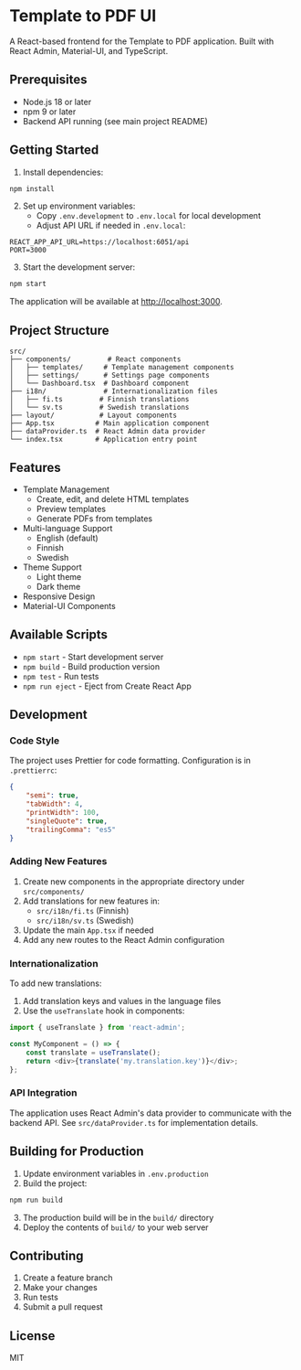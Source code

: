 # Template to PDF UI

A React-based frontend for the Template to PDF application. Built with React Admin, Material-UI, and TypeScript.

## Prerequisites

- Node.js 18 or later
- npm 9 or later
- Backend API running (see main project README)

## Getting Started

1. Install dependencies:
```bash
npm install
```

2. Set up environment variables:
   - Copy `.env.development` to `.env.local` for local development
   - Adjust API URL if needed in `.env.local`:
```env
REACT_APP_API_URL=https://localhost:6051/api
PORT=3000
```

3. Start the development server:
```bash
npm start
```

The application will be available at [http://localhost:3000](http://localhost:3000).

## Project Structure

```
src/
├── components/         # React components
│   ├── templates/     # Template management components
│   ├── settings/      # Settings page components
│   └── Dashboard.tsx  # Dashboard component
├── i18n/              # Internationalization files
│   ├── fi.ts         # Finnish translations
│   └── sv.ts         # Swedish translations
├── layout/           # Layout components
├── App.tsx          # Main application component
├── dataProvider.ts  # React Admin data provider
└── index.tsx        # Application entry point
```

## Features

- Template Management
  - Create, edit, and delete HTML templates
  - Preview templates
  - Generate PDFs from templates
- Multi-language Support
  - English (default)
  - Finnish
  - Swedish
- Theme Support
  - Light theme
  - Dark theme
- Responsive Design
- Material-UI Components

## Available Scripts

- `npm start` - Start development server
- `npm build` - Build production version
- `npm test` - Run tests
- `npm run eject` - Eject from Create React App

## Development

### Code Style

The project uses Prettier for code formatting. Configuration is in `.prettierrc`:

```json
{
    "semi": true,
    "tabWidth": 4,
    "printWidth": 100,
    "singleQuote": true,
    "trailingComma": "es5"
}
```

### Adding New Features

1. Create new components in the appropriate directory under `src/components/`
2. Add translations for new features in:
   - `src/i18n/fi.ts` (Finnish)
   - `src/i18n/sv.ts` (Swedish)
3. Update the main `App.tsx` if needed
4. Add any new routes to the React Admin configuration

### Internationalization

To add new translations:

1. Add translation keys and values in the language files
2. Use the `useTranslate` hook in components:
```typescript
import { useTranslate } from 'react-admin';

const MyComponent = () => {
    const translate = useTranslate();
    return <div>{translate('my.translation.key')}</div>;
};
```

### API Integration

The application uses React Admin's data provider to communicate with the backend API. See `src/dataProvider.ts` for implementation details.

## Building for Production

1. Update environment variables in `.env.production`
2. Build the project:
```bash
npm run build
```
3. The production build will be in the `build/` directory
4. Deploy the contents of `build/` to your web server

## Contributing

1. Create a feature branch
2. Make your changes
3. Run tests
4. Submit a pull request

## License

MIT 